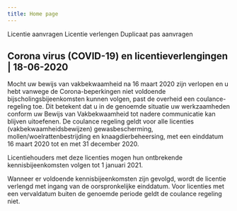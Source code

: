 ```yaml
---
title: Home page
---
```


<link-container>
<link-button to="/licenties/licentie-aanvragen">Licentie aanvragen</link-button>
<link-button to="/licenties/licentie-verlengen">Licentie verlengen</link-button>
<link-button to="/mijn-bureau-erkenningen/duplicaat-pas-aanvragen">Duplicaat pas aanvragen</link-button>
</link-container>

## Corona virus (COVID-19) en licentieverlengingen | 18-06-2020

Mocht uw bewijs van vakbekwaamheid na 16 maart 2020 zijn verlopen en u hebt vanwege de Corona-beperkingen niet voldoende bijscholingsbijeenkomsten kunnen volgen, past de overheid een coulance-regeling toe. Dit betekent dat u in de genoemde situatie uw werkzaamheden conform uw Bewijs van Vakbekwaamheid tot nadere communicatie kan blijven uitoefenen. De coulance regeling geldt voor alle licenties (vakbekwaamheidsbewijzen) gewasbescherming, mollen/woelrattenbestrijding en knaagdierbeheersing, met een einddatum 16 maart 2020 tot en met 31 december 2020.

Licentiehouders met deze licenties mogen hun ontbrekende kennisbijeenkomsten volgen tot 1 januari 2021.

Wanneer er voldoende kennisbijeenkomsten zijn gevolgd, wordt de licentie verlengd met ingang van de oorspronkelijke einddatum. Voor licenties met een vervaldatum buiten de genoemde periode geldt de coulance regeling niet.
